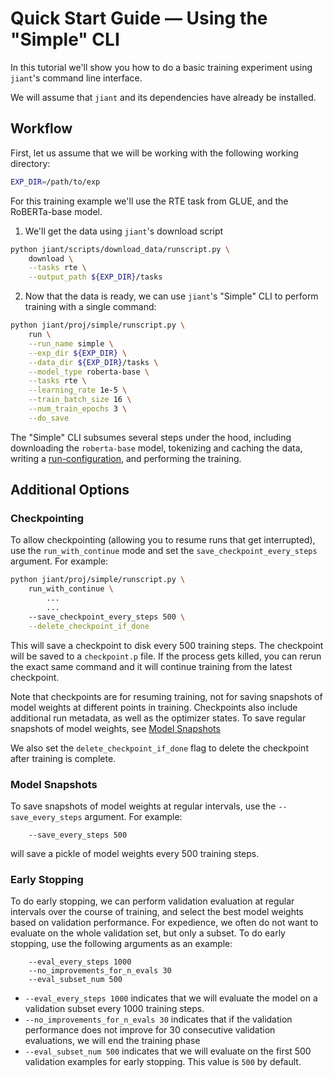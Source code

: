 # Quick Start Guide — Using the "Simple" CLI

In this tutorial we'll show you how to do a basic training experiment using `jiant`'s command line interface.

We will assume that `jiant` and its dependencies have already be installed.

## Workflow

First, let us assume that we will be working with the following working directory:
```bash
EXP_DIR=/path/to/exp
```

For this training example we'll use the RTE task from GLUE, and the RoBERTa-base model. 

1. We'll get the data using `jiant`'s download script
```bash
python jiant/scripts/download_data/runscript.py \
    download \
    --tasks rte \
    --output_path ${EXP_DIR}/tasks
```

2. Now that the data is ready, we can use `jiant`'s "Simple" CLI to perform training with a single command:
```bash
python jiant/proj/simple/runscript.py \
    run \
    --run_name simple \
    --exp_dir ${EXP_DIR} \
    --data_dir ${EXP_DIR}/tasks \
    --model_type roberta-base \
    --tasks rte \
    --learning_rate 1e-5 \
    --train_batch_size 16 \
    --num_train_epochs 3 \
    --do_save
```

The "Simple" CLI subsumes several steps under the hood, including downloading the `roberta-base` model, tokenizing and caching the data, writing a [run-configuration](../general/in_depth_into.md#write-run-config), and performing the training. 


## Additional Options

### Checkpointing

To allow checkpointing (allowing you to resume runs that get interrupted), use the `run_with_continue` mode and set the `save_checkpoint_every_steps` argument. For example:

```bash
python jiant/proj/simple/runscript.py \
    run_with_continue \
        ...
        ...
    --save_checkpoint_every_steps 500 \
    --delete_checkpoint_if_done
```

This will save a checkpoint to disk every 500 training steps. The checkpoint will be saved to a `checkpoint.p` file. If the process gets killed, you can rerun the exact same command and it will continue training from the latest checkpoint.

Note that checkpoints are for resuming training, not for saving snapshots of model weights at different points in training. Checkpoints also include additional run metadata, as well as the optimizer states. To save regular snapshots of model weights, see [Model Snapshots](#model-snapshots)

We also set the `delete_checkpoint_if_done` flag to delete the checkpoint after training is complete. 

### Model Snapshots

To save snapshots of model weights at regular intervals, use the `--save_every_steps` argument. For example:

```
    --save_every_steps 500
```

will save a pickle of model weights every 500 training steps.

### Early Stopping

To do early stopping, we can perform validation evaluation at regular intervals over the course of training, and select the best model weights based on validation performance. For expedience, we often do not want to evaluate on the whole validation set, but only a subset. To do early stopping, use the following arguments as an example: 

```
    --eval_every_steps 1000
    --no_improvements_for_n_evals 30
    --eval_subset_num 500
```

* `--eval_every_steps 1000` indicates that we will evaluate the model on a validation subset every 1000 training steps.
* `--no_improvements_for_n_evals 30` indicates that if the validation performance does not improve for 30 consecutive validation evaluations, we will end the training phase
* `--eval_subset_num 500` indicates that we will evaluate on the first 500 validation examples for early stopping. This value is `500` by default.